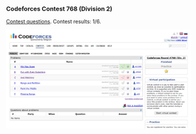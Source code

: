 ### Codeforces Contest 768 (Division 2)

[Contest questions](https://codeforces.com/contest/1631 'Link to Contest Questions').
Contest results: 1/6.

![Screenshot the results of my contest.](contest_results.png "a title")
